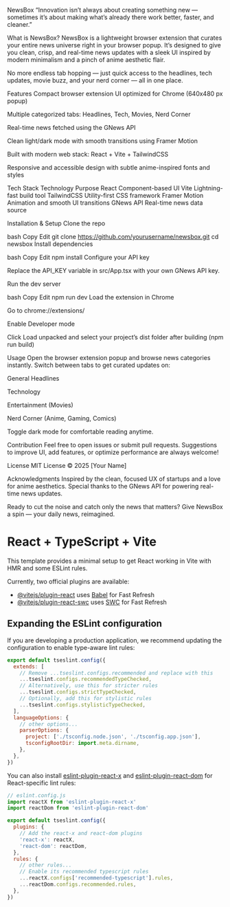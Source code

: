 NewsBox
“Innovation isn’t always about creating something new — sometimes it’s about making what’s already there work better, faster, and cleaner.”

What is NewsBox?
NewsBox is a lightweight browser extension that curates your entire news universe right in your browser popup. It’s designed to give you clean, crisp, and real-time news updates with a sleek UI inspired by modern minimalism and a pinch of anime aesthetic flair.

No more endless tab hopping — just quick access to the headlines, tech updates, movie buzz, and your nerd corner — all in one place.

Features
Compact browser extension UI optimized for Chrome (640x480 px popup)

Multiple categorized tabs: Headlines, Tech, Movies, Nerd Corner

Real-time news fetched using the GNews API

Clean light/dark mode with smooth transitions using Framer Motion

Built with modern web stack: React + Vite + TailwindCSS

Responsive and accessible design with subtle anime-inspired fonts and styles

Tech Stack
Technology	Purpose
React	Component-based UI
Vite	Lightning-fast build tool
TailwindCSS	Utility-first CSS framework
Framer Motion	Animation and smooth UI transitions
GNews API	Real-time news data source

Installation & Setup
Clone the repo

bash
Copy
Edit
git clone https://github.com/yourusername/newsbox.git
cd newsbox
Install dependencies

bash
Copy
Edit
npm install
Configure your API key

Replace the API_KEY variable in src/App.tsx with your own GNews API key.

Run the dev server

bash
Copy
Edit
npm run dev
Load the extension in Chrome

Go to chrome://extensions/

Enable Developer mode

Click Load unpacked and select your project’s dist folder after building (npm run build)

Usage
Open the browser extension popup and browse news categories instantly. Switch between tabs to get curated updates on:

General Headlines

Technology

Entertainment (Movies)

Nerd Corner (Anime, Gaming, Comics)

Toggle dark mode for comfortable reading anytime.

Contribution
Feel free to open issues or submit pull requests. Suggestions to improve UI, add features, or optimize performance are always welcome!

License
MIT License © 2025 [Your Name]

Acknowledgments
Inspired by the clean, focused UX of startups and a love for anime aesthetics. Special thanks to the GNews API for powering real-time news updates.

Ready to cut the noise and catch only the news that matters?
Give NewsBox a spin — your daily news, reimagined.

# React + TypeScript + Vite

This template provides a minimal setup to get React working in Vite with HMR and some ESLint rules.

Currently, two official plugins are available:

- [@vitejs/plugin-react](https://github.com/vitejs/vite-plugin-react/blob/main/packages/plugin-react) uses [Babel](https://babeljs.io/) for Fast Refresh
- [@vitejs/plugin-react-swc](https://github.com/vitejs/vite-plugin-react/blob/main/packages/plugin-react-swc) uses [SWC](https://swc.rs/) for Fast Refresh

## Expanding the ESLint configuration

If you are developing a production application, we recommend updating the configuration to enable type-aware lint rules:

```js
export default tseslint.config({
  extends: [
    // Remove ...tseslint.configs.recommended and replace with this
    ...tseslint.configs.recommendedTypeChecked,
    // Alternatively, use this for stricter rules
    ...tseslint.configs.strictTypeChecked,
    // Optionally, add this for stylistic rules
    ...tseslint.configs.stylisticTypeChecked,
  ],
  languageOptions: {
    // other options...
    parserOptions: {
      project: ['./tsconfig.node.json', './tsconfig.app.json'],
      tsconfigRootDir: import.meta.dirname,
    },
  },
})
```

You can also install [eslint-plugin-react-x](https://github.com/Rel1cx/eslint-react/tree/main/packages/plugins/eslint-plugin-react-x) and [eslint-plugin-react-dom](https://github.com/Rel1cx/eslint-react/tree/main/packages/plugins/eslint-plugin-react-dom) for React-specific lint rules:

```js
// eslint.config.js
import reactX from 'eslint-plugin-react-x'
import reactDom from 'eslint-plugin-react-dom'

export default tseslint.config({
  plugins: {
    // Add the react-x and react-dom plugins
    'react-x': reactX,
    'react-dom': reactDom,
  },
  rules: {
    // other rules...
    // Enable its recommended typescript rules
    ...reactX.configs['recommended-typescript'].rules,
    ...reactDom.configs.recommended.rules,
  },
})
```
